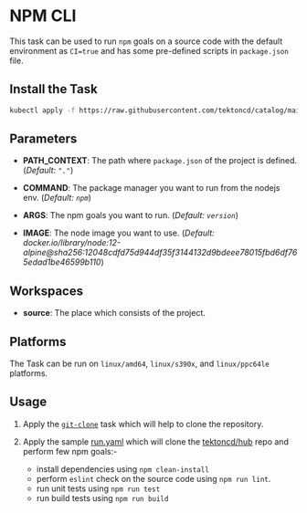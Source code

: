 # NPM CLI

This task can be used to run `npm` goals on a source code with the default environment as `CI=true` and has some pre-defined scripts in `package.json` file.

## Install the Task

```bash
kubectl apply -f https://raw.githubusercontent.com/tektoncd/catalog/main/task/npm/0.1/npm.yaml
```

## Parameters

- **PATH_CONTEXT**: The path where `package.json` of the project is defined. (_Default: `"."`_)

- **COMMAND**: The package manager you want to run from the nodejs env. (_Default: `npm`_)

- **ARGS**: The npm goals you want to run. (_Default: `version`_)

- **IMAGE**: The node image you want to use. (_Default: docker.io/library/node:12-alpine@sha256:12048cdfd75d944df35f3144132d9bdeee78015fbd6df765edad1be46599b110_)

## Workspaces

- **source**: The place which consists of the project.

## Platforms

The Task can be run on `linux/amd64`, `linux/s390x`, and `linux/ppc64le` platforms.

## Usage

1. Apply the [`git-clone`](https://raw.githubusercontent.com/tektoncd/catalog/main/task/git-clone/0.2/git-clone.yaml) task which will help to clone the repository.

2. Apply the sample [run.yaml](https://raw.githubusercontent.com/tektoncd/catalog/main/task/npm/0.1/tests/run.yaml) which will clone the [tektoncd/hub](https://github.com/tektoncd/hub) repo and perform few npm goals:-
   - install dependencies using `npm clean-install`
   - perform `eslint` check on the source code using `npm run lint`.
   - run unit tests using `npm run test`
   - run build tests using `npm run build`
